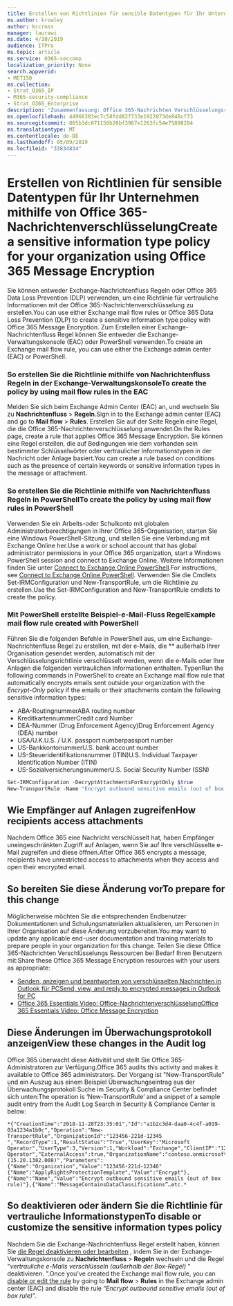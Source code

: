 ```yaml
---
title: Erstellen von Richtlinien für sensible Datentypen für Ihr Unternehmen mithilfe von Office 365-Nachrichtenverschlüsselung
ms.author: krowley
author: kccross
manager: laurawi
ms.date: 4/30/2019
audience: ITPro
ms.topic: article
ms.service: O365-seccomp
localization_priority: None
search.appverid:
- MET150
ms.collection:
- Strat_O365_IP
- M365-security-compliance
- Strat_O365_Enterprise
description: 'Zusammenfassung: Office 365-Nachrichten Verschlüsselungsrichtlinie für vertrauliche Informationstypen.'
ms.openlocfilehash: 44966303ec7c58fdd82f733e1922073de848cf73
ms.sourcegitcommit: 865b3dc071150b20bf3967e1263fc54e75898284
ms.translationtype: MT
ms.contentlocale: de-DE
ms.lasthandoff: 05/09/2019
ms.locfileid: "33834834"
---
```

# <a name="create-a-sensitive-information-type-policy-for-your-organization-using-office-365-message-encryption"></a><span data-ttu-id="6c54e-103">Erstellen von Richtlinien für sensible Datentypen für Ihr Unternehmen mithilfe von Office 365-Nachrichtenverschlüsselung</span><span class="sxs-lookup"><span data-stu-id="6c54e-103">Create a sensitive information type policy for your organization using Office 365 Message Encryption</span></span>

<span data-ttu-id="6c54e-104">Sie können entweder Exchange-Nachrichtenfluss Regeln oder Office 365 Data Loss Prevention (DLP) verwenden, um eine Richtlinie für vertrauliche Informationen mit der Office 365-Nachrichtenverschlüsselung zu erstellen.</span><span class="sxs-lookup"><span data-stu-id="6c54e-104">You can use either Exchange mail flow rules or Office 365 Data Loss Prevention (DLP) to create a sensitive information type policy with Office 365 Message Encryption.</span></span> <span data-ttu-id="6c54e-105">Zum Erstellen einer Exchange-Nachrichtenfluss Regel können Sie entweder die Exchange-Verwaltungskonsole (EAC) oder PowerShell verwenden.</span><span class="sxs-lookup"><span data-stu-id="6c54e-105">To create an Exchange mail flow rule, you can use either the Exchange admin center (EAC) or PowerShell.</span></span>

### <a name="to-create-the-policy-by-using-mail-flow-rules-in-the-eac"></a><span data-ttu-id="6c54e-106">So erstellen Sie die Richtlinie mithilfe von Nachrichtenfluss Regeln in der Exchange-Verwaltungskonsole</span><span class="sxs-lookup"><span data-stu-id="6c54e-106">To create the policy by using mail flow rules in the EAC</span></span>

<span data-ttu-id="6c54e-107">Melden Sie sich beim Exchange Admin Center (EAC) an, und wechseln Sie zu **Nachrichtenfluss** > **Regeln**.</span><span class="sxs-lookup"><span data-stu-id="6c54e-107">Sign in to the Exchange admin center (EAC) and go to **Mail flow** > **Rules**.</span></span> <span data-ttu-id="6c54e-108">Erstellen Sie auf der Seite Regeln eine Regel, die die Office 365-Nachrichtenverschlüsselung anwendet.</span><span class="sxs-lookup"><span data-stu-id="6c54e-108">On the Rules page, create a rule that applies Office 365 Message Encryption.</span></span> <span data-ttu-id="6c54e-109">Sie können eine Regel erstellen, die auf Bedingungen wie dem vorhanden sein bestimmter Schlüsselwörter oder vertraulicher Informationstypen in der Nachricht oder Anlage basiert.</span><span class="sxs-lookup"><span data-stu-id="6c54e-109">You can create a rule based on conditions such as the presence of certain keywords or sensitive information types in the message or attachment.</span></span>

### <a name="to-create-the-policy-by-using-mail-flow-rules-in-powershell"></a><span data-ttu-id="6c54e-110">So erstellen Sie die Richtlinie mithilfe von Nachrichtenfluss Regeln in PowerShell</span><span class="sxs-lookup"><span data-stu-id="6c54e-110">To create the policy by using mail flow rules in PowerShell</span></span>

<span data-ttu-id="6c54e-111">Verwenden Sie ein Arbeits-oder Schulkonto mit globalen Administratorberechtigungen in Ihrer Office 365-Organisation, starten Sie eine Windows PowerShell-Sitzung, und stellen Sie eine Verbindung mit Exchange Online her.</span><span class="sxs-lookup"><span data-stu-id="6c54e-111">Use a work or school account that has global administrator permissions in your Office 365 organization, start a Windows PowerShell session and connect to Exchange Online.</span></span> <span data-ttu-id="6c54e-112">Weitere Informationen finden Sie unter [Connect to Exchange Online PowerShell](https://aka.ms/exopowershell).</span><span class="sxs-lookup"><span data-stu-id="6c54e-112">For instructions, see [Connect to Exchange Online PowerShell](https://aka.ms/exopowershell).</span></span> <span data-ttu-id="6c54e-113">Verwenden Sie die Cmdlets Set-IRMConfiguration und New-TransportRule, um die Richtlinie zu erstellen.</span><span class="sxs-lookup"><span data-stu-id="6c54e-113">Use the Set-IRMConfiguration and New-TransportRule cmdlets to create the policy.</span></span>

### <a name="example-mail-flow-rule-created-with-powershell"></a><span data-ttu-id="6c54e-114">Mit PowerShell erstellte Beispiel-e-Mail-Fluss Regel</span><span class="sxs-lookup"><span data-stu-id="6c54e-114">Example mail flow rule created with PowerShell</span></span>

<span data-ttu-id="6c54e-115">Führen Sie die folgenden Befehle in PowerShell aus, um eine Exchange-Nachrichtenfluss Regel zu erstellen, mit der e-Mails, die \*\* außerhalb Ihrer Organisation gesendet werden, automatisch mit der Verschlüsselungsrichtlinie verschlüsselt werden, wenn die e-Mails oder Ihre Anlagen die folgenden vertraulichen Informationen enthalten. Typen</span><span class="sxs-lookup"><span data-stu-id="6c54e-115">Run the following commands in PowerShell to create an Exchange mail flow rule that automatically encrypts emails sent outside your organization with the *Encrypt-Only* policy if the emails or their attachments contain the following sensitive information types:</span></span>

- <span data-ttu-id="6c54e-116">ABA-Routingnummer</span><span class="sxs-lookup"><span data-stu-id="6c54e-116">ABA routing number</span></span>
- <span data-ttu-id="6c54e-117">Kreditkartennummer</span><span class="sxs-lookup"><span data-stu-id="6c54e-117">Credit card Number</span></span>
- <span data-ttu-id="6c54e-118">DEA-Nummer (Drug Enforcement Agency)</span><span class="sxs-lookup"><span data-stu-id="6c54e-118">Drug Enforcement Agency (DEA) number</span></span>
- <span data-ttu-id="6c54e-119">USA/U.K.</span><span class="sxs-lookup"><span data-stu-id="6c54e-119">U.S. / U.K.</span></span> <span data-ttu-id="6c54e-120">passport number</span><span class="sxs-lookup"><span data-stu-id="6c54e-120">passport number</span></span>
- <span data-ttu-id="6c54e-121">US-Bankkontonummer</span><span class="sxs-lookup"><span data-stu-id="6c54e-121">U.S. bank account number</span></span>
- <span data-ttu-id="6c54e-122">US-Steueridentifikationsnummer (ITIN)</span><span class="sxs-lookup"><span data-stu-id="6c54e-122">U.S. Individual Taxpayer Identification Number (ITIN)</span></span>
- <span data-ttu-id="6c54e-123">US-Sozialversicherungsnummer</span><span class="sxs-lookup"><span data-stu-id="6c54e-123">U.S. Social Security Number (SSN)</span></span>

```powershell
Set-IRMConfiguration -DecryptAttachmentsForEncryptOnly $true
New-TransportRule -Name "Encrypt outbound sensitive emails (out of box rule)" -SentToScope  NotInOrganization  -ApplyRightsProtectionTemplate "Encrypt" -MessageContainsDataClassifications @(@{Name="ABA Routing Number"; minCount="1"},@{Name="Credit Card Number"; minCount="1"},@{Name="Drug Enforcement Agency (DEA) Number"; minCount="1"},@{Name="U.S. / U.K. Passport Number"; minCount="1"},@{Name="U.S. Bank Account Number"; minCount="1"},@{Name="U.S. Individual Taxpayer Identification Number (ITIN)"; minCount="1"},@{Name="U.S. Social Security Number (SSN)"; minCount="1"}) -SenderNotificationType "NotifyOnly"
```

## <a name="how-recipients-access-attachments"></a><span data-ttu-id="6c54e-124">Wie Empfänger auf Anlagen zugreifen</span><span class="sxs-lookup"><span data-stu-id="6c54e-124">How recipients access attachments</span></span>

<span data-ttu-id="6c54e-125">Nachdem Office 365 eine Nachricht verschlüsselt hat, haben Empfänger uneingeschränkten Zugriff auf Anlagen, wenn Sie auf Ihre verschlüsselte e-Mail zugreifen und diese öffnen.</span><span class="sxs-lookup"><span data-stu-id="6c54e-125">After Office 365 encrypts a message, recipients have unrestricted access to attachments when they access and open their encrypted email.</span></span>

## <a name="to-prepare-for-this-change"></a><span data-ttu-id="6c54e-126">So bereiten Sie diese Änderung vor</span><span class="sxs-lookup"><span data-stu-id="6c54e-126">To prepare for this change</span></span>

<span data-ttu-id="6c54e-127">Möglicherweise möchten Sie die entsprechenden Endbenutzer Dokumentationen und Schulungsmaterialien aktualisieren, um Personen in Ihrer Organisation auf diese Änderung vorzubereiten.</span><span class="sxs-lookup"><span data-stu-id="6c54e-127">You may want to update any applicable end-user documentation and training materials to prepare people in your organization for this change.</span></span> <span data-ttu-id="6c54e-128">Teilen Sie diese Office 365-Nachrichten Verschlüsselungs Ressourcen bei Bedarf Ihren Benutzern mit:</span><span class="sxs-lookup"><span data-stu-id="6c54e-128">Share these Office 365 Message Encryption resources with your users as appropriate:</span></span>

- [<span data-ttu-id="6c54e-129">Senden, anzeigen und beantworten von verschlüsselten Nachrichten in Outlook für PC</span><span class="sxs-lookup"><span data-stu-id="6c54e-129">Send, view, and reply to encrypted messages in Outlook for PC</span></span>](https://support.office.com/article/send-view-and-reply-to-encrypted-messages-in-outlook-for-pc-eaa43495-9bbb-4fca-922a-df90dee51980)
- [<span data-ttu-id="6c54e-130">Office 365 Essentials Video: Office-Nachrichtenverschlüsselung</span><span class="sxs-lookup"><span data-stu-id="6c54e-130">Office 365 Essentials Video: Office Message Encryption</span></span>](https://youtu.be/CQR0cG_iEUc)

## <a name="view-these-changes-in-the-audit-log"></a><span data-ttu-id="6c54e-131">Diese Änderungen im Überwachungsprotokoll anzeigen</span><span class="sxs-lookup"><span data-stu-id="6c54e-131">View these changes in the Audit log</span></span>

<span data-ttu-id="6c54e-132">Office 365 überwacht diese Aktivität und stellt Sie Office 365-Administratoren zur Verfügung.</span><span class="sxs-lookup"><span data-stu-id="6c54e-132">Office 365 audits this activity and makes it available to Office 365 administrators.</span></span> <span data-ttu-id="6c54e-133">Der Vorgang ist "New-TransportRule" und ein Auszug aus einem Beispiel Überwachungseintrag aus der Überwachungsprotokoll Suche im Security & Compliance Center befindet sich unten:</span><span class="sxs-lookup"><span data-stu-id="6c54e-133">The operation is ‘New-TransportRule’ and a snippet of a sample audit entry from the Audit Log Search in Security & Compliance Center is below:</span></span>

```text
*{"CreationTime":"2018-11-28T23:35:01","Id":"a1b2c3d4-daa0-4c4f-a019-03a1234a1b0c","Operation":"New-TransportRule","OrganizationId":"123456-221d-12345 ","RecordType":1,"ResultStatus":"True","UserKey":"Microsoft Operator","UserType":3,"Version":1,"Workload":"Exchange","ClientIP":"123.456.147.68:17584","ObjectId":"","UserId":"Microsoft Operator","ExternalAccess":true,"OrganizationName":"contoso.onmicrosoft.com","OriginatingServer":"CY4PR13MBXXXX (15.20.1382.008)","Parameters": {"Name":"Organization","Value":"123456-221d-12346"{"Name":"ApplyRightsProtectionTemplate","Value":"Encrypt"},{"Name":"Name","Value":"Encrypt outbound sensitive emails (out of box rule)"},{"Name":"MessageContainsDataClassifications”…etc.*
```

## <a name="to-disable-or-customize-the-sensitive-information-types-policy"></a><span data-ttu-id="6c54e-134">So deaktivieren oder ändern Sie die Richtlinie für vertrauliche Informationstypen</span><span class="sxs-lookup"><span data-stu-id="6c54e-134">To disable or customize the sensitive information types policy</span></span>

<span data-ttu-id="6c54e-135">Nachdem Sie die Exchange-Nachrichtenfluss Regel erstellt haben, können Sie [die Regel deaktivieren oder bearbeiten](https://docs.microsoft.com/exchange/security-and-compliance/mail-flow-rules/manage-mail-flow-rules#enable-or-disable-a-mail-flow-rule) , indem Sie in der Exchange-Verwaltungskonsole zu **Nachrichtenfluss** > **Regeln** wechseln und die Regel "*vertrauliche e-Mails verschlüsseln (außerhalb der Box-Regel)* " deaktivieren. ".</span><span class="sxs-lookup"><span data-stu-id="6c54e-135">Once you've created the Exchange mail flow rule, you can [disable or edit the rule](https://docs.microsoft.com/exchange/security-and-compliance/mail-flow-rules/manage-mail-flow-rules#enable-or-disable-a-mail-flow-rule) by going to **Mail flow** > **Rules** in the Exchange admin center (EAC) and disable the rule “*Encrypt outbound sensitive emails (out of box rule)*”.</span></span>

